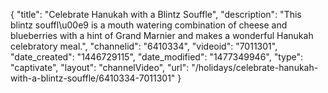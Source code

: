 {
    "title": "Celebrate Hanukah with a Blintz Souffle",
    "description": "This blintz souffl\u00e9 is a mouth watering combination of cheese and blueberries with a hint of Grand Marnier and makes a wonderful Hanukah celebratory meal.",
    "channelid": "6410334",
    "videoid": "7011301",
    "date_created": "1446729115",
    "date_modified": "1477349946",
    "type": "captivate",
    "layout": "channelVideo",
    "url": "\/holidays\/celebrate-hanukah-with-a-blintz-souffle\/6410334-7011301"
}